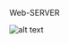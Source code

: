 Web-SERVER

![alt text]([https://github.com/EsperSaN/WEB_SERVER/blob/main/subject/spiderman-pointing-meme.jpg](https://github.com/EsperSaN/WEB_SERVER/blob/main/subject/Screenshot%20from%202024-07-05%2022-21-23.png))
